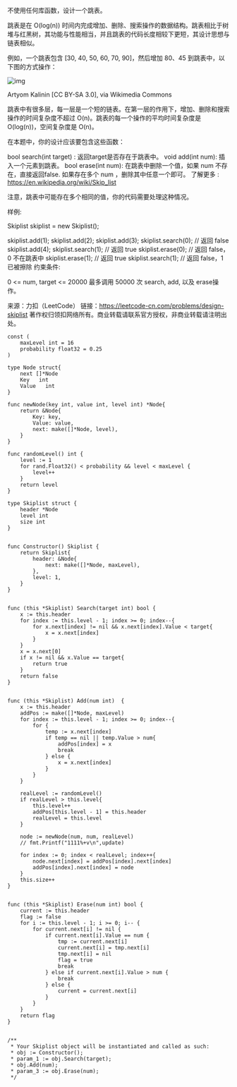 不使用任何库函数，设计一个跳表。

跳表是在 O(log(n)) 时间内完成增加、删除、搜索操作的数据结构。跳表相比于树堆与红黑树，其功能与性能相当，并且跳表的代码长度相较下更短，其设计思想与链表相似。

例如，一个跳表包含 [30, 40, 50, 60, 70, 90]，然后增加 80、45 到跳表中，以下图的方式操作：

![img](https://assets.leetcode.com/uploads/2019/09/27/1506_skiplist.gif)


Artyom Kalinin [CC BY-SA 3.0], via Wikimedia Commons

跳表中有很多层，每一层是一个短的链表。在第一层的作用下，增加、删除和搜索操作的时间复杂度不超过 O(n)。跳表的每一个操作的平均时间复杂度是 O(log(n))，空间复杂度是 O(n)。

在本题中，你的设计应该要包含这些函数：

bool search(int target) : 返回target是否存在于跳表中。
void add(int num): 插入一个元素到跳表。
bool erase(int num): 在跳表中删除一个值，如果 num 不存在，直接返回false. 如果存在多个 num ，删除其中任意一个即可。
了解更多 : https://en.wikipedia.org/wiki/Skip_list

注意，跳表中可能存在多个相同的值，你的代码需要处理这种情况。

样例:

Skiplist skiplist = new Skiplist();

skiplist.add(1);
skiplist.add(2);
skiplist.add(3);
skiplist.search(0);   // 返回 false
skiplist.add(4);
skiplist.search(1);   // 返回 true
skiplist.erase(0);    // 返回 false，0 不在跳表中
skiplist.erase(1);    // 返回 true
skiplist.search(1);   // 返回 false，1 已被擦除
约束条件:

0 <= num, target <= 20000
最多调用 50000 次 search, add, 以及 erase操作。

来源：力扣（LeetCode）
链接：https://leetcode-cn.com/problems/design-skiplist
著作权归领扣网络所有。商业转载请联系官方授权，非商业转载请注明出处。



```golang
const (
    maxLevel int = 16
    probability float32 = 0.25
)

type Node struct{
    next []*Node
    Key   int
    Value   int
}

func newNode(key int, value int, level int) *Node{
    return &Node{
        Key: key, 
        Value: value,
        next: make([]*Node, level),
    }
}

func randomLevel() int {
    level := 1
    for rand.Float32() < probability && level < maxLevel {
        level++
    }
    return level
}

type Skiplist struct {
    header *Node
    level int
    size int
}


func Constructor() Skiplist {
    return Skiplist{
        header: &Node{
            next: make([]*Node, maxLevel),
        },
        level: 1,
    }
}


func (this *Skiplist) Search(target int) bool {
    x := this.header
    for index := this.level - 1; index >= 0; index--{
        for x.next[index] != nil && x.next[index].Value < target{
            x = x.next[index]
        }
    }
    x = x.next[0]
    if x != nil && x.Value == target{
        return true
    }
    return false
}


func (this *Skiplist) Add(num int)  {
    x := this.header
    addPos := make([]*Node, maxLevel)
    for index := this.level - 1; index >= 0; index--{
        for {
            temp := x.next[index]
            if temp == nil || temp.Value > num{
                addPos[index] = x
                break
            } else {
                x = x.next[index]
            }
        }
    }

    realLevel := randomLevel()
    if realLevel > this.level{
        this.level++
        addPos[this.level - 1] = this.header
        realLevel = this.level
    }

    node := newNode(num, num, realLevel)
    // fmt.Printf("1111%+v\n",update)

    for index := 0; index < realLevel; index++{
        node.next[index] = addPos[index].next[index] 
        addPos[index].next[index] = node
    }
    this.size++
}


func (this *Skiplist) Erase(num int) bool {
	current := this.header
	flag := false
	for i := this.level - 1; i >= 0; i-- {
		for current.next[i] != nil {
			if current.next[i].Value == num {
				tmp := current.next[i]
				current.next[i] = tmp.next[i]
				tmp.next[i] = nil
				flag = true
				break
			} else if current.next[i].Value > num {
				break
			} else {
				current = current.next[i]
			}
		}
	}
	return flag
}


/**
 * Your Skiplist object will be instantiated and called as such:
 * obj := Constructor();
 * param_1 := obj.Search(target);
 * obj.Add(num);
 * param_3 := obj.Erase(num);
 */
```